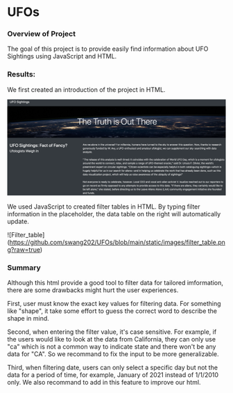 # UFOs

### Overview of Project

The goal of this project is to provide easily find information about UFO Sightings using JavaScript and HTML.

### Results: 

We first created an introduction of the project in HTML.

![Intro_image](https://github.com/swang202/UFOs/blob/main/static/images/intro_page.png?raw=true)

We used JavaScript to created filter tables in HTML. By typing filter information in the placeholder, the data table on the right will automatically update.

![Filter_table] (https://github.com/swang202/UFOs/blob/main/static/images/filter_table.png?raw=true)

### Summary

Although this html provide a good tool to filter data for tailored imformation, there are some drawbacks might hurt the user experiences.

First, user must know the exact key values for filtering data. For something like "shape", it take some effort to guess the correct word to describe the shape in mind. 

Second, when entering the filter value, it's case sensitive. For example, if the users would like to look at the data from California, they can only use "ca" which is not a common way to indicate state and there won't be any data for "CA". So we recommand to fix the input to be more generalizable.

Third, when filtering date, users can only select a specific day but not the data for a period of time, for example, January of 2021 instead of 1/1/2010 only. We also recommand to add in this feature to improve our html.

